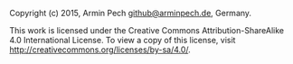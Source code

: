 Copyright (c) 2015, Armin Pech <github@arminpech.de>, Germany.

This work is licensed under the Creative Commons Attribution-ShareAlike 4.0 International License. To view a copy of this license, visit http://creativecommons.org/licenses/by-sa/4.0/.
